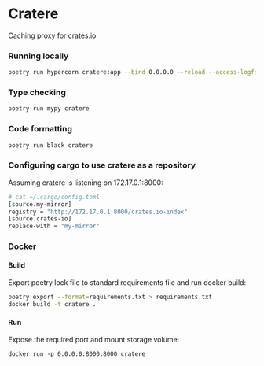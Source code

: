 # Cratere

Caching proxy for crates.io

### Running locally

```bash
poetry run hypercorn cratere:app --bind 0.0.0.0 --reload --access-logfile -
```

### Type checking

```bash
poetry run mypy cratere
```

### Code formatting

```bash
poetry run black cratere
```


### Configuring cargo to use cratere as a repository

Assuming cratere is listening on 172.17.0.1:8000:

```bash
# cat ~/.cargo/config.toml
[source.my-mirror]
registry = "http://172.17.0.1:8000/crates.io-index"
[source.crates-io]
replace-with = "my-mirror"
```

### Docker

#### Build

Export poetry lock file to standard requirements file and run docker build:
```bash
poetry export --format=requirements.txt > requirements.txt
docker build -t cratere .
```

#### Run
Expose the required port and mount storage volume:
```
docker run -p 0.0.0.0:8000:8000 cratere
```
